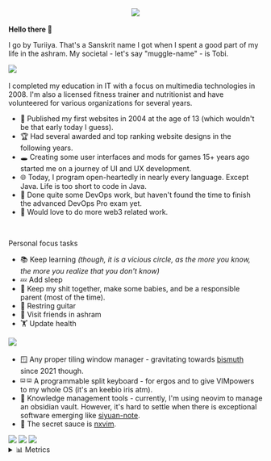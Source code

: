 <div align="center"><img src="https://capsule-render.vercel.app/api?type=waving&color=6272A4&height=110&section=header&animation=twinkling" /></div>

**Hello there 🙏**

I go by Turiiya. That's a Sanskrit name I got when I spent a good part of my life in the ashram.
My societal - let's say "muggle-name" - is Tobi.

<a id="about">
  <img src="https://capsule-render.vercel.app/api?type=transparent&fontColor=5D87BF&text=About&height=130&fontSize=48&fontAlign=8&desc=Some%20side%20facts%20about%20me&descSize=24&descAlignY=75&descAlign=21">
</a>

I completed my education in IT with a focus on multimedia technologies in 2008. I'm also a licensed fitness trainer and nutritionist and have volunteered for various organizations for several years.

- 👣 Published my first websites in 2004 at the age of 13 (which wouldn't be that early today I guess).
- 🏆 Had several awarded and top ranking website designs in the following years.
- 🕳️ Creating some user interfaces and mods for games 15+ years ago started me on a journey of UI and UX development.
- 🌐 Today, I program open-heartedly in nearly every language. Except Java. Life is too short to code in Java.
- 👷 Done quite some DevOps work, but haven't found the time to finish the advanced DevOps Pro exam yet.
- 🚀 Would love to do more web3 related work.

<br>

Personal focus tasks

- 📚 Keep learning _(though, it is a vicious circle, as the more you know, the more you realize that you don't know)_
- 💤 Add sleep
- 💆 Keep my shit together, make some babies, and be a responsible parent (most of the time).
- 🎸 Restring guitar
- 🧘 Visit friends in ashram
- 🏋️ Update health

<a id="tools">
  <img src="https://capsule-render.vercel.app/api?type=transparent&fontColor=5D87BF&text=Tools&height=130&fontSize=48&fontAlign=7&desc=Honorable%20mentions%20from%20my%20toolbox&descSize=24&descAlignY=75&descAlign=27">
</a>

- 🪟 Any proper tiling window manager - gravitating towards <a target="_blank" href="https://github.com/Bismuth-Forge/bismuth">bismuth</a> since 2021 though.
- <sup><sub>⌨️ ⌨️</sub></sup> A programmable split keyboard - for ergos and to give VIMpowers to my whole OS (it's an keebio iris atm).
- 🧠 Knowledge management tools - currently, I'm using neovim to manage an obsidian vault. However, it's hard to settle when there is exceptional software emerging like <a target="_blank" href="https://github.com/siyuan-note/siyuan">siyuan-note</a>.
- 🔫 The secret sauce is <a target="_blank" href="https://github.com/tenxsoydev/nxvim/">nxvim</a>.

<a id="stats">
  <img src="https://capsule-render.vercel.app/api?type=transparent&fontColor=5D87BF&text=Stats&height=130&fontSize=48&fontAlign=7&desc=Profile%20analysis&descSize=24&descAlignY=75&descAlign=14" />
</a>

<img width="350" src="https://github-readme-stats-onx08y1iw-tobealive.vercel.app/api/top-langs/?username=tobealive&layout=compact&count_private=true&include_orgs=true&langs_count=12&hide=nix,javascript,vue,c%23,css,scss,html&exclude_repo=jikan,1blu-svelte-mail-setup,mail-setup-euromet,dots&theme=blueberry&border_color=6272A4">
<img width="420" src="https://github-readme-stats-onx08y1iw-tobealive.vercel.app/api?username=tobealive&count_private=true&include_orgs=true&show_icons=true&theme=blueberry&border_color=6272A4">
<!-- <img width="450" src="https://streak-stats.demolab.com/?user=tobealive&theme=tokyonight&border=15161e&stroke=15161e"> -->

<br>
<div>
	<section>
		<details>
			<summary>📊 Metrics</summary>
      <br>
			<table align="center">
				<tr>
					<td>
						<br>
						<a href="https://github.com/tobealive">
              <img align="center" width="420" src="assets/base.svg" alt="Base" />
            </a>
            <br>
            <!-- pseudo img to preserve size on mobile -->
						<img width="360" src="./path-nowhere/pseudo.gif">
					</td>
					<td>
						<sub><em>Default Analysis - Profile Repositories</em></sub><br>
						<a href="https://github.com/tobealive"><img align="center" width="420" src="assets/langs-all.svg" alt="All Commits Analysis"></a><br>
						<br>
						<sub><em>Indepth Analysis - Public Commits (Category: "Programming")</em></sub><br>
						<a href="https://github.com/tobealive"><img align="center" width="420" src="assets/langs-indepth-programming.svg" alt="Programming Category Analysis"></a><br>
						<br>
						<sub><em>Default Analysis - Recent Commits (30 Days)</em></sub><br>
						<a href="https://github.com/tobealive"><img align="center" width="420" src="assets/langs-recent.svg" alt="Recent Analysis"></a><br>
            <!-- pseudo img to preserve size on mobile -->
						<img width="360" src="./path-nowhere/pseudo.gif">
					</td>
				</tr>
				<tr>
					<td colspan="2" align="right">
						<sub>
						<sup>Profile Analysis & Language Activity. Generated with <a href="https://github.com/lowlighter/metrics">lowlighter/metrics</a></sup>
						</sub>
					</td>
				</tr>
			</table>
		</details>
	</section>
	<div align="center">
		<!--<footer><img src="https://capsule-render.vercel.app/api?type=waving&color=gradient&height=110&section=footer&animation=twinkling" /></footer>-->
	</div>
</div>
